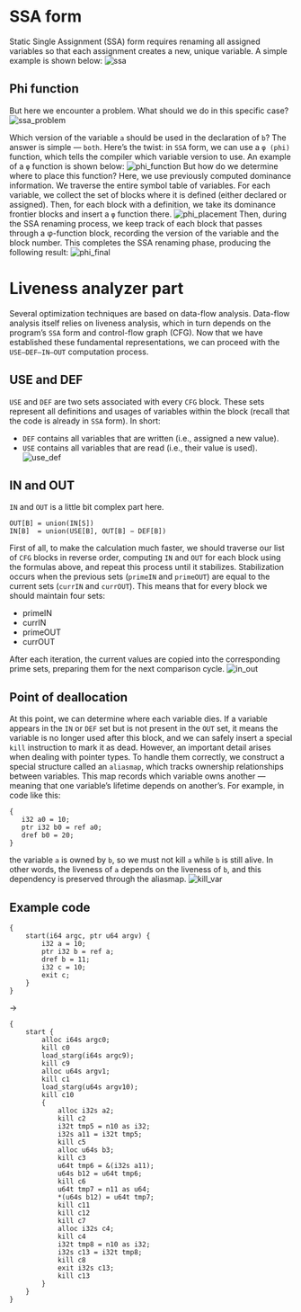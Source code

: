 # SSA form
Static Single Assignment (SSA) form requires renaming all assigned variables so that each assignment creates a new, unique variable. A simple example is shown below:
![ssa](../../media/ssa_basic.png)

## Phi function
But here we encounter a problem. What should we do in this specific case?
![ssa_problem](../../media/ssa_problem.png)

Which version of the variable `a` should be used in the declaration of `b`? The answer is simple — `both`. Here’s the twist: in `SSA` form, we can use a `φ (phi)` function, which tells the compiler which variable version to use. An example of a `φ` function is shown below:
![phi_function](../../media/phi_function.png)
But how do we determine where to place this function? Here, we use previously computed dominance information. We traverse the entire symbol table of variables. For each variable, we collect the set of blocks where it is defined (either declared or assigned). Then, for each block with a definition, we take its dominance frontier blocks and insert a `φ` function there.
![phi_placement](../../media/phi_placement.png)
Then, during the SSA renaming process, we keep track of each block that passes through a φ-function block, recording the version of the variable and the block number. This completes the SSA renaming phase, producing the following result:
![phi_final](../../media/phi_final.png)

# Liveness analyzer part
Several optimization techniques are based on data-flow analysis. Data-flow analysis itself relies on liveness analysis, which in turn depends on the program’s `SSA` form and control-flow graph (CFG). Now that we have established these fundamental representations, we can proceed with the `USE–DEF–IN–OUT` computation process.

## USE and DEF
`USE` and `DEF` are two sets associated with every `CFG` block. These sets represent all definitions and usages of variables within the block (recall that the code is already in `SSA` form). In short:
- `DEF` contains all variables that are written (i.e., assigned a new value).
- `USE` contains all variables that are read (i.e., their value is used).
![use_def](../../media/use_def.png)

## IN and OUT
`IN` and `OUT` is a little bit complex part here. 
```
OUT[B] = union(IN[S])
IN[B]  = union(USE[B], OUT[B] − DEF[B])
```

First of all, to make the calculation much faster, we should traverse our list of `CFG` blocks in reverse order, computing `IN` and `OUT` for each block using the formulas above, and repeat this process until it stabilizes. Stabilization occurs when the previous sets (`primeIN` and `primeOUT`) are equal to the current sets (`currIN` and `currOUT`). This means that for every block we should maintain four sets:

- primeIN
- currIN
- primeOUT
- currOUT

After each iteration, the current values are copied into the corresponding prime sets, preparing them for the next comparison cycle.
![in_out](../../media/in_out.png)

## Point of deallocation
At this point, we can determine where each variable dies. If a variable appears in the `IN` or `DEF` set but is not present in the `OUT` set, it means the variable is no longer used after this block, and we can safely insert a special `kill` instruction to mark it as dead. However, an important detail arises when dealing with pointer types. To handle them correctly, we construct a special structure called an `aliasmap`, which tracks ownership relationships between variables. This map records which variable owns another — meaning that one variable’s lifetime depends on another’s. For example, in code like this:
```cpl
{
   i32 a0 = 10;
   ptr i32 b0 = ref a0;
   dref b0 = 20;
}
```
the variable `a` is owned by `b`, so we must not kill `a` while `b` is still alive. In other words, the liveness of `a` depends on the liveness of `b`, and this dependency is preserved through the aliasmap.
![kill_var](../../media/kill_var.png)

## Example code
```cpl
{
    start(i64 argc, ptr u64 argv) {
        i32 a = 10;
        ptr i32 b = ref a;
        dref b = 11;
        i32 c = 10;
        exit c;
    }
}
```
->
```
{
    start {
        alloc i64s argc0;
        kill c0
        load_starg(i64s argc9);
        kill c9
        alloc u64s argv1;
        kill c1
        load_starg(u64s argv10);
        kill c10
        {
            alloc i32s a2;
            kill c2
            i32t tmp5 = n10 as i32;
            i32s a11 = i32t tmp5;
            kill c5
            alloc u64s b3;
            kill c3
            u64t tmp6 = &(i32s a11);
            u64s b12 = u64t tmp6;
            kill c6
            u64t tmp7 = n11 as u64;
            *(u64s b12) = u64t tmp7;
            kill c11
            kill c12
            kill c7
            alloc i32s c4;
            kill c4
            i32t tmp8 = n10 as i32;
            i32s c13 = i32t tmp8;
            kill c8
            exit i32s c13;
            kill c13
        }
    }
}
```